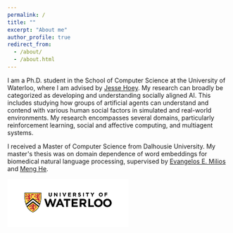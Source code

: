 ```yaml
---
permalink: /
title: ""
excerpt: "About me"
author_profile: true
redirect_from: 
  - /about/
  - /about.html
---
```


I am a Ph.D. student in the School of Computer Science at the University of Waterloo, where I am advised by [Jesse Hoey](https://cs.uwaterloo.ca/~jhoey/). My research can broadly be categorized as developing and understanding socially aligned AI. This includes studying how groups of artificial agents can understand and contend with various human social factors in simulated and real-world environments. My research encompasses several domains, particularly reinforcement learning, social and affective computing, and multiagent systems. 

I received a Master of Computer Science from Dalhousie University. My master's thesis was on domain dependence of word embeddings for biomedical natural language processing, supervised by [Evangelos E. Milios](https://web.cs.dal.ca/~eem/) and [Meng He]( https://web.cs.dal.ca/~mhe/).

<img src="/files/UniversityOfWaterloo_logo_horiz_rgb.png" alt="Waterloo Logo" width="275">
